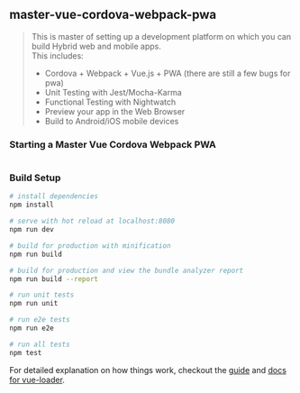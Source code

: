 ## master-vue-cordova-webpack-pwa

> This is master of setting up a development platform on which you can build Hybrid web and mobile apps.  
> This includes:  
> - Cordova + Webpack + Vue.js + PWA (there are still a few bugs for pwa)
> - Unit Testing with Jest/Mocha-Karma
> - Functional Testing with Nightwatch
> - Preview your app in the Web Browser
> - Build to Android/iOS mobile devices

### Starting a Master Vue Cordova Webpack PWA
``` bash

```

### Build Setup

``` bash
# install dependencies
npm install

# serve with hot reload at localhost:8080
npm run dev

# build for production with minification
npm run build

# build for production and view the bundle analyzer report
npm run build --report

# run unit tests
npm run unit

# run e2e tests
npm run e2e

# run all tests
npm test
```

For detailed explanation on how things work, checkout the [guide](http://vuejs-templates.github.io/webpack/) and [docs for vue-loader](http://vuejs.github.io/vue-loader).
